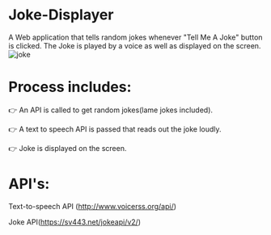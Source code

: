 # Joke-Displayer
A Web application that tells random jokes whenever "Tell Me A Joke" button is clicked.
The Joke is played by a voice as well as displayed on the screen.
![joke](https://user-images.githubusercontent.com/68187500/124362661-fa9e3280-dc53-11eb-8752-53e9a15e95ee.jpg)
 
 # Process includes:
 
 👉 An API is called to get random jokes(lame jokes included).
 
 👉 A text to speech API is passed that reads out the joke loudly.
 
 👉 Joke is displayed on the screen.
 
 # API's:
 
 Text-to-speech API (http://www.voicerss.org/api/)
 
 Joke API(https://sv443.net/jokeapi/v2/)
 


